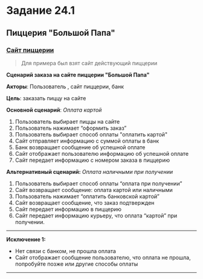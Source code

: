 ﻿
# Задание 24.1

## Пиццерия "Большой Папа"

### [Сайт пиццерии](https://big-papa-pizza.ru "Пиццери Большой Папа")

>Для примера был взят сайт действующий пиццерии

**Сценарий заказа на сайте пиццерии "Большой Папа"**

**Акторы**: Пользователь , сайт пиццерии, банк

**Цель**:  заказать пиццу на сайте

**Основной сценарий**: *Оплата картой*

1. Пользователь выбирает пиццы на сайте
1. Пользователь нажимает “оформить заказ”
1. Пользователь выбирает способ оплаты "оплатить картой"
1. Сайт отправляет информацию с суммой оплаты в банк
1. Банк возвращает сообщение об успешной оплате
1. Сайт отображает пользователю информацию об успешной оплате
1. Сайт передает информацию с номером заказа в пиццерию

**Альтернативный сценарий:** *Оплата наличными при получении*

1. Пользователь выбирает способ оплаты “оплата при получении”
1. Сайт возвращает сообщение: оплата картой или наличными
1. Пользователь нажимает “оплатить банковской картой”
1. Сайт возвращает сообщение, что заказ подтвержден
1. Сайт передает информацию в пиццерию
1. Сайт передает информацию курьеру, что оплата “картой” при получении.

****************************************

**Исключение 1:**

- Нет связи с банком, не прошла оплата
- Сайт отображает сообщение пользователю, что оплата не прошла, попробуйте позже или другие способы оплаты

****************************************
